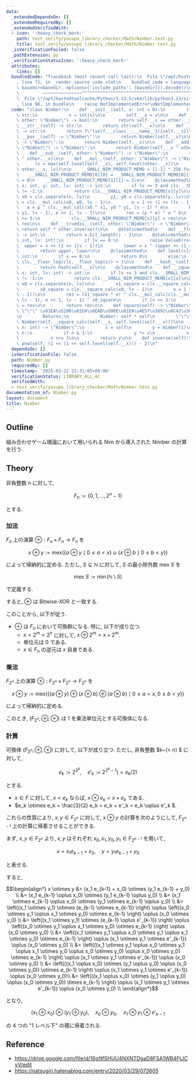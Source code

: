```yaml
---
data:
  _extendedDependsOn: []
  _extendedRequiredBy: []
  _extendedVerifiedWith:
  - icon: ':heavy_check_mark:'
    path: test_verify/yosupo_library_checker/Math/Nimber.test.py
    title: test_verify/yosupo_library_checker/Math/Nimber.test.py
  _isVerificationFailed: false
  _pathExtension: py
  _verificationStatusIcon: ':heavy_check_mark:'
  attributes:
    links: []
  bundledCode: "Traceback (most recent call last):\n  File \"/opt/hostedtoolcache/Python/3.13.5/x64/lib/python3.13/site-packages/onlinejudge_verify/documentation/build.py\"\
    , line 71, in _render_source_code_stat\n    bundled_code = language.bundle(stat.path,\
    \ basedir=basedir, options={'include_paths': [basedir]}).decode()\n          \
    \         ~~~~~~~~~~~~~~~^^^^^^^^^^^^^^^^^^^^^^^^^^^^^^^^^^^^^^^^^^^^^^^^^^^^^^^^^^^^^^^^^^\n\
    \  File \"/opt/hostedtoolcache/Python/3.13.5/x64/lib/python3.13/site-packages/onlinejudge_verify/languages/python.py\"\
    , line 96, in bundle\n    raise NotImplementedError\nNotImplementedError\n"
  code: "class Nimber:\n    def __init__(self, x: int = 0):\n        if type(x) is\
    \ str:\n            x = int(x)\n\n        self.__x = x\n\n    def __eq__(self,\
    \ other: \"Nimber\") -> bool:\n        return self.__x == other.__x\n\n    def\
    \ __str__(self) -> str:\n        return str(self.__x)\n\n    def __repr__(self)\
    \ -> str:\n        return f\"{self.__class__.__name__}({self.__x})\"\n\n    def\
    \ __pos__(self) -> \"Nimber\":\n        return Nimber(self.__x)\n\n    def __neg__(self)\
    \ -> \"Nimber\":\n        return Nimber(self.__x)\n\n    def __add__(self, other:\
    \ \"Nimber\") -> \"Nimber\":\n        return Nimber(self.__x ^ other.__x)\n\n\
    \    def __sub__(self, other: \"Nimber\") -> \"Nimber\":\n        return Nimber(self.__x\
    \ ^ other.__x)\n\n    def __mul__(self, other: \"Nimber\") -> \"Nimber\":\n  \
    \      lv = max(self.level(self.__x), self.level(other.__x))\n        return Nimber(self.__mul_calc(self.__x,\
    \ other.__x, lv))\n\n    __SMALL_NIM_PRODUCT_MEMO = [[-1] * 256 for _ in range(256)]\n\
    \    __SMALL_NIM_PRODUCT_MEMO[0][0] = __SMALL_NIM_PRODUCT_MEMO[0][1] = __SMALL_NIM_PRODUCT_MEMO[1][0]\
    \ = 0\n    __SMALL_NIM_PRODUCT_MEMO[1][1] = 1\n\n    @classmethod\n    def __mul_calc(cls,\
    \ x: int, y: int, lv: int) -> int:\n        if lv <= 3 and cls.__SMALL_NIM_PRODUCT_MEMO[x][y]\
    \ != -1:\n            return cls.__SMALL_NIM_PRODUCT_MEMO[x][y]\n\n        x1,\
    \ x0 = cls.separate(x, lv)\n        y1, y0 = cls.separate(y, lv)\n\n        p\
    \ = cls.__mul_calc(x0, y0, lv - 1)\n        e = 1 << (1 << (lv - 1))\n\n     \
    \   a = p ^ cls.__mul_calc(x0 ^ x1, y0 ^ y1, lv - 1) * e\n        b = cls.__mul_calc(cls.__mul_calc(x1,\
    \ y1, lv - 1), e >> 1, lv - 1)\n\n        res = (p * e) ^ a ^ b\n        if lv\
    \ <= 3:\n            cls.__SMALL_NIM_PRODUCT_MEMO[x][y] = res\n\n        return\
    \ res\n\n    def __truediv__(self, other: \"Nimber\") -> \"Nimber\":\n       \
    \ return self * other.inverse()\n\n    @staticmethod\n    def __floor_log(x: int)\
    \ -> int:\n        return x.bit_length() - 1\n\n    @staticmethod\n    def separate(x:\
    \ int, lv: int):\n        if lv == 0:\n            raise ValueError\n\n      \
    \  upper = x >> (1 << (lv - 1))\n        lower = x ^ (upper << (1 << (lv - 1)))\n\
    \        return upper, lower\n\n    @classmethod\n    def level(cls, x: int) ->\
    \ int:\n        if x == 0:\n            return 0\n        else:\n            return\
    \ cls.__floor_log(cls.__floor_log(x)) + 1\n\n    def __hash__(self) -> int:\n\
    \        return hash(self.__x)\n\n    @classmethod\n    def __square_calc(cls,\
    \ x: int, lv: int) -> int:\n        if lv <= 3 and cls.__SMALL_NIM_PRODUCT_MEMO[x][x]\
    \ != -1:\n            return cls.__SMALL_NIM_PRODUCT_MEMO[x][x]\n\n        x1,\
    \ x0 = cls.separate(x, lv)\n\n        x1_square = cls.__square_calc(x1, lv - 1)\n\
    \        x0_square = cls.__square_calc(x0, lv - 1)\n        e = 1 << (1 << (lv\
    \ - 1))\n\n        res = (x1_square * e) ^ cls.__mul_calc(cls.__mul_calc(x1, x1,\
    \ lv - 1), e >> 1, lv - 1) ^ x0_square\n        if lv <= 3:\n            cls.__SMALL_NIM_PRODUCT_MEMO[x][x]\
    \ = res\n\n        return res\n\n    def square(self) -> \"Nimber\":\n       \
    \ \"\"\" \u81EA\u5206\u81EA\u8EAB\u306E\u81EA\u4E57\u3092\u6C42\u3081\u308B.\n\
    \n        Returns:\n            Nimber: self * self\n        \"\"\"\n        return\
    \ Nimber(self.__square_calc(self.__x, self.level(self.__x)))\n\n    def __pow__(self,\
    \ n: int) -> \"Nimber\":\n        x = self\n        y = Nimber(1)\n        while\
    \ n:\n            if n & 1:\n                y *= x\n            x = x.square()\n\
    \            n >>= 1\n\n        return y\n\n    def inverse(self):\n        return\
    \ pow(self, (1 << (1 << self.level(self.__x))) - 2)\n"
  dependsOn: []
  isVerificationFile: false
  path: Nimber.py
  requiredBy: []
  timestamp: '2025-03-22 22:31:05+09:00'
  verificationStatus: LIBRARY_ALL_AC
  verifiedWith:
  - test_verify/yosupo_library_checker/Math/Nimber.test.py
documentation_of: Nimber.py
layout: document
title: Nimber
---
```


## Outline

組み合わせゲーム理論において用いられる Nim から導入された Nimber の計算を行う.

## Theory

非負整数 $n$ に対して,

$$F_n := \{0, 1, \dots, 2^n - 1 \}$$

とする.

### 加法

$F_n$ 上の演算 $\oplus: F_n \times F_n \to F_n$ を

$$x \oplus y := \mathrm{mex} \left(\{ a \oplus y \mid 0 \leq a < x \} \cup \{ x \oplus b \mid 0 \leq b < y \} \right)$$

によって帰納的に定める. ただし, $S \subsetneq \mathbb{N}$ に対して, $S$ の最小除外数 $\mathrm{mex}~S$ を

$$\mathrm{mex}~S := \min (\mathbb{N} \setminus S)$$

で定義する.

すると, $\oplus$ は Bitwise-XOR と一致する.

このことから, 以下が従う.

* $\oplus$ は $F_n$ において可換群になる. 特に, 以下が成り立つ.
  * $x < 2^m < 2^n$ に対して, $x \oplus 2^m = x + 2^m$.
  * 単位元は $0$ である.
  * $x \in F_n$ の逆元は $x$ 自身である.

### 乗法

$F_{2^n}$ 上の演算 $\otimes: F_{2^n} \times F_{2^n} \to F_{2^n}$ を

$$ x \otimes y := \mathrm{mex} \left(\{(a \otimes y) \oplus (x \otimes b) \oplus (a \otimes b) \mid 0 \leq a < x, 0 \leq b < y\} \right)$$

によって帰納的に定める.

このとき, $(F_{2^n}, \oplus, \otimes)$ は $1$ を乗法単位元とする可換体になる.

### 計算

可換体 $(F_{2^n}, \oplus, \otimes)$ に対して, 以下が成り立つ. ただし, 非負整数 $k~(< n) $ に対して,

$$e_k := 2^{2^k}, \quad e'_k := 2^{2^k - 1} \left(= e_k / 2 \right)$$

とする.

* $x \in F$ に対して, $x < e_k$ ならば, $x \otimes e_k = x \times e_k$ である.
* $e_k \otimes e_k = \frac{3}{2} e_k = e_k + e'_k = e_k \oplus e'_k $.

これらの性質により, $x, y \in F_{2^n}$ に対して, $x \oplus y$ の計算を次のようにして, $F_{2^{n-1}}$ 上の計算に帰着させることができる.

まず, $x,y \in F_{2^n}$ より, $x, y$ はそれぞれ $x_0, x_1, y_0, y_1 \in F_{2^{n-1}}$ を用いて,

$$x = x_1 e_{k-1} + x_0, \quad y = y_1 e_{k-1} + y_0$$

と表せる.

すると,

$$\begin{align*}
    x \otimes y
    &= (x_1 e_{k-1} + x_0) \otimes (y_1 e_{k-1} + y_0) \\
    &= (x_1 e_{k-1} \oplus x_0) \otimes (y_1 e_{k-1} \oplus y_0) \\
    &= (x_1 \otimes e_{k-1} \oplus x_0) \otimes (y_1 \otimes e_{k-1} \oplus y_0) \\
    &= \left((x_1 \otimes y_1) \otimes (e_{k-1} \otimes e_{k-1}) \right) \oplus \left((x_0 \otimes y_1 \oplus x_1 \otimes y_0) \otimes e_{k-1} \right) \oplus (x_0 \otimes y_0) \\
    &= \left((x_1 \otimes y_1) \otimes (e_{k-1} \oplus e'_{k-1}) \right) \oplus \left((x_0 \otimes y_1 \oplus x_1 \otimes y_0) \otimes e_{k-1} \right) \oplus (x_0 \otimes y_0) \\
    &= \left((x_1 \otimes y_1 \oplus x_0 \otimes y_1 \oplus x_1 \otimes y_0) \otimes e_{k-1} \right) \oplus (x_1 \otimes y_1 \otimes e'_{k-1}) \oplus (x_0 \otimes y_0) \\
    &= \left(((x_1 \otimes y_1 \oplus x_0 \otimes y_1 \oplus x_1 \otimes y_0 \oplus x_0 \otimes y_0) \oplus x_0 \otimes y_0) \otimes e_{k-1} \right) \oplus (x_1 \otimes y_1 \otimes e'_{k-1}) \oplus (x_0 \otimes y_0) \\
    &= \left(((x_1 \oplus x_0) \otimes (y_1 \oplus y_0) \oplus (x_0 \otimes y_0)) \otimes e_{k-1} \right) \oplus (x_1 \otimes y_1 \otimes e'_{k-1}) \oplus (x_0 \otimes y_0)\\
    &= \left(((x_1 \oplus x_0) \otimes (y_1 \oplus y_0) \oplus (x_0 \otimes y_0)) \times e_{k-1} \right) \oplus (x_1 \otimes y_1 \otimes e'_{k-1}) \oplus (x_0 \otimes y_0) \\
\end{align*}$$

となり,

$$(x_1 \oplus x_0) \otimes (y_1 \oplus y_0), \quad x_0 \otimes y_0, \quad x_1 \otimes y_1 \otimes e'_{k-1}$$

の $4$ つの "1 レベル下" の積に帰着される.

## Reference

* https://drive.google.com/file/d/16g1tfSHUU4NXNTDgaD8FSA1WB4FtJCyV/edit
* https://natsugiri.hatenablog.com/entry/2020/03/29/073605
